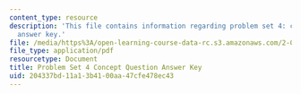 ```yaml
---
content_type: resource
description: 'This file contains information regarding problem set 4: concept question
  answer key.'
file: /media/https%3A/open-learning-course-data-rc.s3.amazonaws.com/2-003sc-engineering-dynamics-fall-2011/204337bd11a13b4100aa47cfe478ec43_MIT2_003SCF11_pset4cocso.pdf
file_type: application/pdf
resourcetype: Document
title: Problem Set 4 Concept Question Answer Key
uid: 204337bd-11a1-3b41-00aa-47cfe478ec43
---
```

